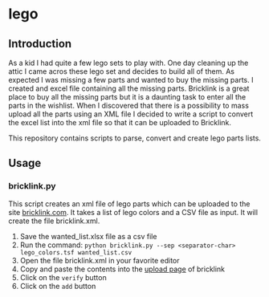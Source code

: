 # lego
## Introduction
As a kid I had quite a few lego sets to play with. One day cleaning up the attic I came acros these lego set and decides to build all of them. As expected I was missing a few parts and wanted to buy the missing parts. I created and excel file containing all the missing
parts. Bricklink is a great place to buy all the missing parts but it is a daunting task to enter all the parts in the wishlist.
When I discovered that there is a possibility to mass upload all the parts using an XML file I decided to write a script to convert
the excel list into the xml file so that it can be uploaded to Bricklink.

This repository contains scripts to parse, convert and create lego parts lists.

## Usage

### bricklink.py
This script creates an xml file of lego parts which can be uploaded to the site [bricklink.com](https://www.bricklink.com). It takes a list of lego colors and a CSV file as input. It will create the file bricklink.xml.

1. Save the wanted_list.xlsx file as a csv file
1. Run the command: `python bricklink.py --sep <separator-char> lego_colors.tsf wanted_list.csv`
1. Open the file bricklink.xml in your favorite editor
1. Copy and paste the contents into the  [upload page](https://www.bricklink.com/v2/wanted/upload.page) of bricklink
1.  Click on the `verify` button 
1.  Click on the `add` button


